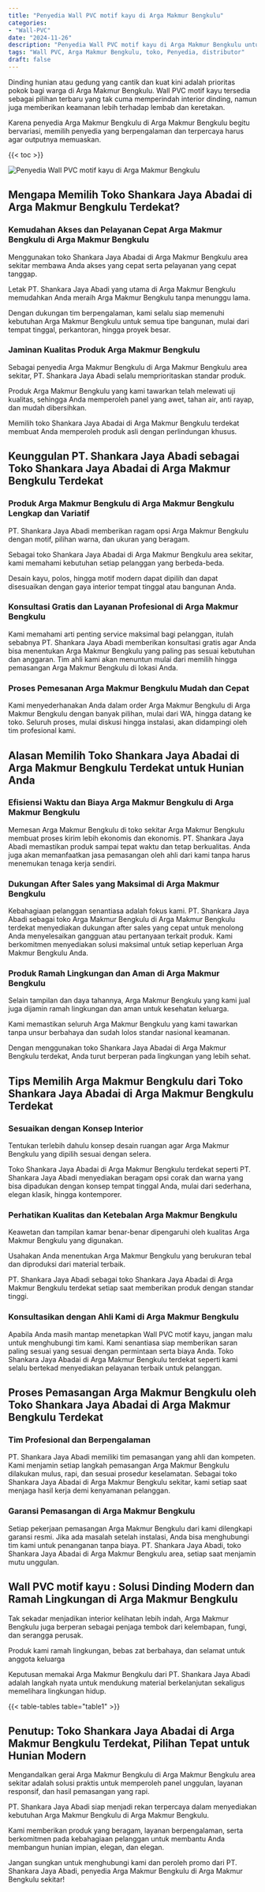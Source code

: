 ```yaml
---
title: "Penyedia Wall PVC motif kayu di Arga Makmur Bengkulu"
categories: 
- "Wall-PVC"
date: "2024-11-26"
description: "Penyedia Wall PVC motif kayu di Arga Makmur Bengkulu untuk tempat tinggal, perkantoran, serta ritel. Material terbaik, variasi motif, warna elegan, dengan jasa instalasi oleh tenaga ahli berpengalaman dan kepastian resmi!|Jasa penyediaan Wall PVC motif kayu di Arga Makmur Bengkulu bagi keperluan rumah, perkantoran, maupun gerai, dengan panel terbaik dan penempatan oleh tim berpengalaman dan kepastian resmi.|Solusi Wall PVC motif kayu di Arga Makmur Bengkulu yang andal untuk tempat tinggal, kantor, dan gerai, dengan produk terbaik dan instalasi ditangani oleh teknisi profesional dan garansi resmi.|Penyediaan Wall PVC motif kayu di Arga Makmur Bengkulu untuk rumah, kantor, dan gerai, dengan material terbaik dan penempatan ditangani oleh tenaga ahli berpengalaman, dilengkapi dengan garansi resmi.}"
tags: "Wall PVC, Arga Makmur Bengkulu, toko, Penyedia, distributor"
draft: false
---
```


Dinding hunian atau gedung yang cantik dan kuat kini adalah prioritas pokok bagi warga di Arga Makmur Bengkulu.  Wall PVC motif kayu  tersedia sebagai pilihan terbaru yang tak cuma memperindah interior dinding, namun juga memberikan keamanan lebih terhadap lembab dan keretakan.

Karena penyedia Arga Makmur Bengkulu di Arga Makmur Bengkulu begitu bervariasi, memilih penyedia yang berpengalaman dan terpercaya harus agar outputnya memuaskan.

{{< toc >}}

![Penyedia Wall PVC motif kayu di Arga Makmur Bengkulu](/images/Wall-PVC/Penyedia-Wall-PVC-motif-kayu-di-Arga-Makmur-Bengkulu.png)


## Mengapa Memilih Toko Shankara Jaya Abadai di Arga Makmur Bengkulu Terdekat?

### Kemudahan Akses dan Pelayanan Cepat Arga Makmur Bengkulu di Arga Makmur Bengkulu

Menggunakan toko Shankara Jaya Abadai di Arga Makmur Bengkulu area sekitar membawa Anda akses yang cepat serta pelayanan yang cepat tanggap.

Letak PT. Shankara Jaya Abadi yang utama di Arga Makmur Bengkulu memudahkan Anda meraih Arga Makmur Bengkulu tanpa menunggu lama.

Dengan dukungan tim berpengalaman, kami selalu siap memenuhi kebutuhan Arga Makmur Bengkulu untuk semua tipe bangunan, mulai dari tempat tinggal, perkantoran, hingga proyek besar.

### Jaminan Kualitas Produk Arga Makmur Bengkulu

Sebagai penyedia Arga Makmur Bengkulu di Arga Makmur Bengkulu area sekitar, PT. Shankara Jaya Abadi selalu memprioritaskan standar produk.

Produk Arga Makmur Bengkulu yang kami tawarkan telah melewati uji kualitas, sehingga Anda memperoleh panel yang awet, tahan air, anti rayap, dan mudah dibersihkan.

Memilih toko Shankara Jaya Abadai di Arga Makmur Bengkulu terdekat membuat Anda memperoleh produk asli dengan perlindungan khusus.

## Keunggulan PT. Shankara Jaya Abadi sebagai Toko Shankara Jaya Abadai di Arga Makmur Bengkulu Terdekat

### Produk Arga Makmur Bengkulu di Arga Makmur Bengkulu Lengkap dan Variatif

PT. Shankara Jaya Abadi memberikan ragam opsi Arga Makmur Bengkulu dengan motif, pilihan warna, dan ukuran yang beragam.

Sebagai toko Shankara Jaya Abadai di Arga Makmur Bengkulu area sekitar, kami memahami kebutuhan setiap pelanggan yang berbeda-beda.

Desain kayu, polos, hingga motif modern dapat dipilih dan dapat disesuaikan dengan gaya interior tempat tinggal atau bangunan Anda.

### Konsultasi Gratis dan Layanan Profesional di Arga Makmur Bengkulu

Kami memahami arti penting service maksimal bagi pelanggan, itulah sebabnya PT. Shankara Jaya Abadi memberikan konsultasi gratis agar Anda bisa menentukan Arga Makmur Bengkulu yang paling pas sesuai kebutuhan dan anggaran. Tim ahli kami akan menuntun mulai dari memilih hingga pemasangan Arga Makmur Bengkulu di lokasi Anda.

### Proses Pemesanan Arga Makmur Bengkulu Mudah dan Cepat

Kami menyederhanakan Anda dalam order Arga Makmur Bengkulu di Arga Makmur Bengkulu dengan banyak pilihan, mulai dari WA, hingga datang ke toko. Seluruh proses, mulai diskusi hingga instalasi, akan didampingi oleh tim profesional kami.

## Alasan Memilih Toko Shankara Jaya Abadai di Arga Makmur Bengkulu Terdekat untuk Hunian Anda

### Efisiensi Waktu dan Biaya Arga Makmur Bengkulu di Arga Makmur Bengkulu

Memesan Arga Makmur Bengkulu di toko sekitar Arga Makmur Bengkulu membuat proses kirim lebih ekonomis dan ekonomis. PT. Shankara Jaya Abadi memastikan produk sampai tepat waktu dan tetap berkualitas. Anda juga akan memanfaatkan jasa pemasangan oleh ahli dari kami tanpa harus menemukan tenaga kerja sendiri.

### Dukungan After Sales yang Maksimal di Arga Makmur Bengkulu

Kebahagiaan pelanggan senantiasa adalah fokus kami. PT. Shankara Jaya Abadi sebagai toko Arga Makmur Bengkulu di Arga Makmur Bengkulu terdekat menyediakan dukungan after sales yang cepat untuk menolong Anda menyelesaikan gangguan atau pertanyaan terkait produk. Kami berkomitmen menyediakan solusi maksimal untuk setiap keperluan Arga Makmur Bengkulu Anda.

### Produk Ramah Lingkungan dan Aman di Arga Makmur Bengkulu

Selain tampilan dan daya tahannya, Arga Makmur Bengkulu yang kami jual juga dijamin ramah lingkungan dan aman untuk kesehatan keluarga.

Kami memastikan seluruh Arga Makmur Bengkulu yang kami tawarkan tanpa unsur berbahaya dan sudah lolos standar nasional keamanan.

Dengan menggunakan toko Shankara Jaya Abadai di Arga Makmur Bengkulu terdekat, Anda turut berperan pada lingkungan yang lebih sehat.

## Tips Memilih Arga Makmur Bengkulu dari Toko Shankara Jaya Abadai di Arga Makmur Bengkulu Terdekat

### Sesuaikan dengan Konsep Interior 

Tentukan terlebih dahulu konsep desain ruangan agar Arga Makmur Bengkulu yang dipilih sesuai dengan selera.

Toko Shankara Jaya Abadai di Arga Makmur Bengkulu terdekat seperti PT. Shankara Jaya Abadi menyediakan beragam opsi corak dan warna yang bisa dipadukan dengan konsep tempat tinggal Anda, mulai dari sederhana, elegan klasik, hingga kontemporer.

### Perhatikan Kualitas dan Ketebalan Arga Makmur Bengkulu

Keawetan dan tampilan kamar benar-benar dipengaruhi oleh kualitas Arga Makmur Bengkulu yang digunakan.

Usahakan Anda menentukan Arga Makmur Bengkulu yang berukuran tebal dan diproduksi dari material terbaik.

PT. Shankara Jaya Abadi sebagai toko Shankara Jaya Abadai di Arga Makmur Bengkulu terdekat setiap saat memberikan produk dengan standar tinggi.

### Konsultasikan dengan Ahli Kami di Arga Makmur Bengkulu

Apabila Anda masih mantap menetapkan Wall PVC motif kayu, jangan malu untuk menghubungi tim kami. Kami senantiasa siap memberikan saran paling sesuai yang sesuai dengan permintaan serta biaya Anda. Toko Shankara Jaya Abadai di Arga Makmur Bengkulu terdekat seperti kami selalu bertekad menyediakan pelayanan terbaik untuk pelanggan.

## Proses Pemasangan Arga Makmur Bengkulu oleh Toko Shankara Jaya Abadai di Arga Makmur Bengkulu Terdekat

### Tim Profesional dan Berpengalaman

PT. Shankara Jaya Abadi memiliki tim pemasangan yang ahli dan kompeten. Kami menjamin setiap langkah pemasangan Arga Makmur Bengkulu dilakukan mulus, rapi, dan sesuai prosedur keselamatan. Sebagai toko Shankara Jaya Abadai di Arga Makmur Bengkulu sekitar, kami setiap saat menjaga hasil kerja demi kenyamanan pelanggan.

### Garansi Pemasangan di Arga Makmur Bengkulu

Setiap pekerjaan pemasangan Arga Makmur Bengkulu dari kami dilengkapi garansi resmi. Jika ada masalah setelah instalasi, Anda bisa menghubungi tim kami untuk penanganan tanpa biaya. PT. Shankara Jaya Abadi, toko Shankara Jaya Abadai di Arga Makmur Bengkulu area, setiap saat menjamin mutu unggulan.

##  Wall PVC motif kayu : Solusi Dinding Modern dan Ramah Lingkungan di Arga Makmur Bengkulu

Tak sekadar menjadikan interior kelihatan lebih indah, Arga Makmur Bengkulu juga berperan sebagai penjaga tembok dari kelembapan, fungi, dan serangga perusak.

Produk kami ramah lingkungan, bebas zat berbahaya, dan selamat untuk anggota keluarga

Keputusan memakai Arga Makmur Bengkulu dari PT. Shankara Jaya Abadi adalah langkah nyata untuk mendukung material berkelanjutan sekaligus memelihara lingkungan hidup.

{{< table-tables table="table1" >}}

## Penutup: Toko Shankara Jaya Abadai di Arga Makmur Bengkulu Terdekat, Pilihan Tepat untuk Hunian Modern

Mengandalkan gerai Arga Makmur Bengkulu di Arga Makmur Bengkulu area sekitar adalah solusi praktis untuk memperoleh panel unggulan, layanan responsif, dan hasil pemasangan yang rapi.

PT. Shankara Jaya Abadi siap menjadi rekan terpercaya dalam menyediakan kebutuhan Arga Makmur Bengkulu di Arga Makmur Bengkulu.

Kami memberikan produk yang beragam, layanan berpengalaman, serta berkomitmen pada kebahagiaan pelanggan untuk membantu Anda membangun hunian impian, elegan, dan elegan.

Jangan sungkan untuk menghubungi kami dan peroleh promo dari PT. Shankara Jaya Abadi, penyedia Arga Makmur Bengkulu di Arga Makmur Bengkulu sekitar!